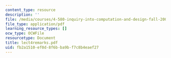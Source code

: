 ```yaml
---
content_type: resource
description: ''
file: /media/courses/4-580-inquiry-into-computation-and-design-fall-2006/fb2a1510ef0d8f6bba9bf7c8b4eaef27_lect4remarks.pdf
file_type: application/pdf
learning_resource_types: []
ocw_type: OCWFile
resourcetype: Document
title: lect4remarks.pdf
uid: fb2a1510-ef0d-8f6b-ba9b-f7c8b4eaef27
---
```


